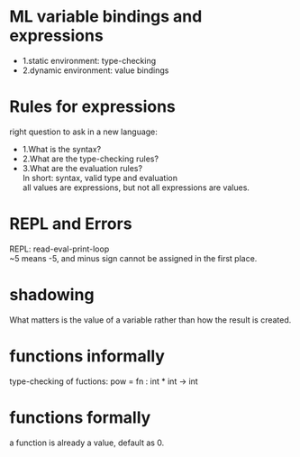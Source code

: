 # ML variable bindings and expressions  
- 1.static environment: type-checking
- 2.dynamic environment: value bindings  

# Rules for expressions  
right question to ask in a new language:  
- 1.What is the syntax?
- 2.What are the type-checking rules?
- 3.What are the evaluation rules?  
In short: syntax, valid type and evaluation  
all values are expressions, but not all expressions are values.  

# REPL and Errors
REPL: read-eval-print-loop  
~5 means -5, and minus sign cannot be assigned in the first place.  

# shadowing  
What matters is the value of a variable rather than how the result is created.  

# functions informally  
type-checking of fuctions: pow = fn : int * int -> int  

# functions formally  
a function is already a value, default as 0.  